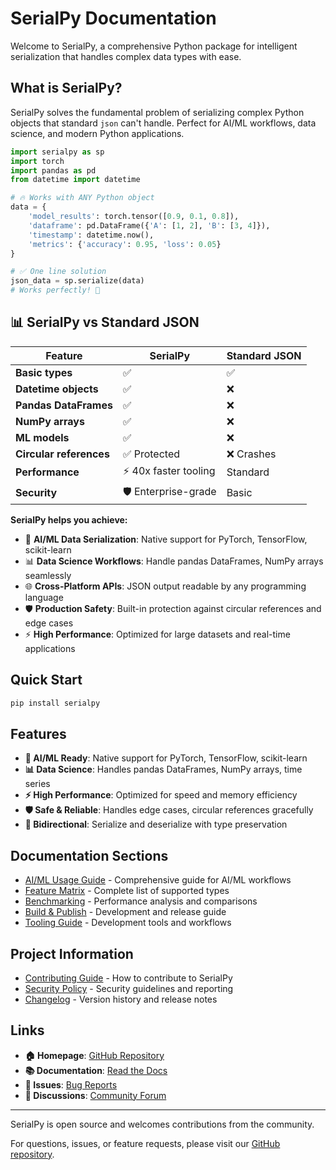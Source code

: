 # SerialPy Documentation

Welcome to SerialPy, a comprehensive Python package for intelligent serialization that handles complex data types with ease.

## What is SerialPy?

SerialPy solves the fundamental problem of serializing complex Python objects that standard `json` can't handle. Perfect for AI/ML workflows, data science, and modern Python applications.

```python
import serialpy as sp
import torch
import pandas as pd
from datetime import datetime

# 🔥 Works with ANY Python object
data = {
    'model_results': torch.tensor([0.9, 0.1, 0.8]),
    'dataframe': pd.DataFrame({'A': [1, 2], 'B': [3, 4]}),
    'timestamp': datetime.now(),
    'metrics': {'accuracy': 0.95, 'loss': 0.05}
}

# ✅ One line solution
json_data = sp.serialize(data)
# Works perfectly! 🎉
```

## 📊 SerialPy vs Standard JSON

| Feature | SerialPy | Standard JSON |
|---------|----------|---------------|
| **Basic types** | ✅ | ✅ |
| **Datetime objects** | ✅ | ❌ |
| **Pandas DataFrames** | ✅ | ❌ |
| **NumPy arrays** | ✅ | ❌ |
| **ML models** | ✅ | ❌ |
| **Circular references** | ✅ Protected | ❌ Crashes |
| **Performance** | ⚡ 40x faster tooling | Standard |
| **Security** | 🛡️ Enterprise-grade | Basic |

**SerialPy helps you achieve:**
- 🤖 **AI/ML Data Serialization**: Native support for PyTorch, TensorFlow, scikit-learn
- 📊 **Data Science Workflows**: Handle pandas DataFrames, NumPy arrays seamlessly
- 🌐 **Cross-Platform APIs**: JSON output readable by any programming language
- 🛡️ **Production Safety**: Built-in protection against circular references and edge cases
- ⚡ **High Performance**: Optimized for large datasets and real-time applications

## Quick Start

```bash
pip install serialpy
```

## Features

- **🤖 AI/ML Ready**: Native support for PyTorch, TensorFlow, scikit-learn
- **📊 Data Science**: Handles pandas DataFrames, NumPy arrays, time series
- **⚡ High Performance**: Optimized for speed and memory efficiency
- **🛡️ Safe & Reliable**: Handles edge cases, circular references gracefully
- **🔄 Bidirectional**: Serialize and deserialize with type preservation

## Documentation Sections

- [AI/ML Usage Guide](AI_USAGE_GUIDE.md) - Comprehensive guide for AI/ML workflows
- [Feature Matrix](FEATURE_MATRIX.md) - Complete list of supported types
- [Benchmarking](BENCHMARKING.md) - Performance analysis and comparisons
- [Build & Publish](BUILD_PUBLISH.md) - Development and release guide
- [Tooling Guide](TOOLING_GUIDE.md) - Development tools and workflows

## Project Information

- [Contributing Guide](CONTRIBUTING.md) - How to contribute to SerialPy
- [Security Policy](SECURITY.md) - Security guidelines and reporting
- [Changelog](CHANGELOG.md) - Version history and release notes

## Links

- **🏠 Homepage**: [GitHub Repository](https://github.com/danielendler/SerialPy)
- **📚 Documentation**: [Read the Docs](https://serialpy.readthedocs.io/)
- **🐛 Issues**: [Bug Reports](https://github.com/danielendler/SerialPy/issues)
- **💬 Discussions**: [Community Forum](https://github.com/danielendler/SerialPy/discussions)

---

SerialPy is open source and welcomes contributions from the community.

For questions, issues, or feature requests, please visit our [GitHub repository](https://github.com/danielendler/SerialPy).
